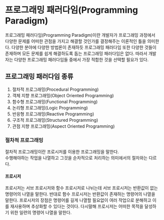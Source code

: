 # 프로그래밍 패러다임(Programming Paradigm)
프로그래밍 패러다임(Programming Paradigm)이란 개발자가 프로그래밍 과정에서 다양한 문제를 어떠한 관점을 가지고 해결할 것인가를 결정해주는 이론적인 틀을 의미한다.
다양한 분야에 다양한 방법론이 존재하듯 프로그래밍 패러다임 또한 다양한 것들이 존재하며 모든 문제를 쉽게 해결하도록 돕는 프로그래밍 패러다임은 없다.
따라서 개발자는 다양한 프로그래밍 패러다임들 중에서 가장 적합한 것을 선택할 필요가 있다.
## 프로그래밍 패러다임 종류
1. 절차적 프로그래밍(Procedural Programming)
2. 객체 지향 프로그래밍(Object Oriented Programming)
3. 함수형 프로그래밍(Functional Programming)
4. 논리형 프로그래밍(Logic Programming)
5. 반응형 프로그래밍(Reactive Programming)
5. 구조적 프로그래밍(Structured Programming)
6. 관점 지향 프로그래밍(Aspect Oriented Programming)
### 절차적 프로그래밍
절차적 프로그래밍이란 프로시저를 이용한 프로그래밍을 말한다. <br/>
수행해야하는 작업을 나열하고 그것을 순차적으로 처리하는 의미에서의 절차와는 다르다.
#### 프로시저
프로시저는 서브 프로시저와 함수 프로시저로 나뉘는데 서브 프로시저는 반환값이 없는 명령어의 나열을 말한다.
반대로 함수 프로시저는 반환값이 존재하는 명령어의 나열을 말한다.
프로시저의 장점은 명령어를 길게 나열할 필요없이 여러 작업으로 분해하고 이를 재사용하며 추상화할 수 있다는 것이다.
다시말해 프로시저는 어떠한 목적을 달성하기 위한 일련의 명령어 나열을 말한다.
